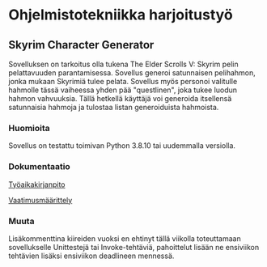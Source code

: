 # Ohjelmistotekniikka harjoitustyö
## Skyrim Character Generator

Sovelluksen on tarkoitus olla tukena The Elder Scrolls V: Skyrim pelin pelattavuuden parantamisessa. Sovellus generoi satunnaisen pelihahmon, jonka mukaan Skyrimiä tulee pelata. Sovellus myös personoi valitulle hahmolle tässä vaiheessa yhden pää "questlinen", joka tukee luodun hahmon vahvuuksia. Tällä hetkellä käyttäjä voi generoida itsellensä satunnaisia hahmoja ja tulostaa listan generoiduista hahmoista.

### Huomioita
Sovellus on testattu toimivan Python 3.8.10 tai uudemmalla versiolla.

### Dokumentaatio
[Työaikakirjanpito](https://github.com/sampsaol/ot-harjoitustyo/blob/7494ab5213f6d2eb892a2f86868066a86a321603/dokumentaatio/tyoaikakirjanpito.md)

[Vaatimusmäärittely](https://github.com/sampsaol/ot-harjoitustyo/blob/7494ab5213f6d2eb892a2f86868066a86a321603/dokumentaatio/vaatimusmaarittely.md)


### Muuta
Lisäkommenttina kiireiden vuoksi en ehtinyt tällä viikolla toteuttamaan sovellukselle Unittestejä tai Invoke-tehtäviä, pahoittelut lisään ne ensiviikon tehtävien lisäksi ensiviikon deadlineen mennessä.
